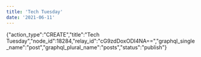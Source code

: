```yaml
---
title: 'Tech Tuesday'
date: '2021-06-11'
---
```


{"action_type":"CREATE","title":"Tech Tuesday","node_id":18284,"relay_id":"cG9zdDoxODI4NA==","graphql_single_name":"post","graphql_plural_name":"posts","status":"publish"}
